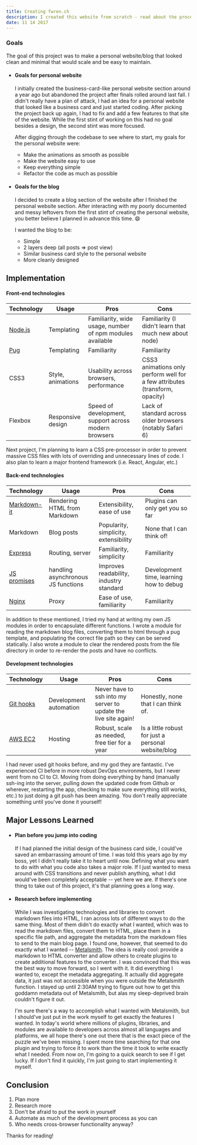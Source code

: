 ```yaml
---
title: Creating fwren.ch
description: I created this website from scratch - read about the process that went into making it.
date: 11 14 2017
---
```

### Goals
The goal of this project was to make a personal website/blog that looked clean and minimal that would scale and be easy to maintain.
 - #### Goals for personal website
   I initially created the business-card-like personal website section around a year ago but abandoned the project after finals rolled around last fall. I didn't really have a plan of attack, I had an idea for a personal website that looked like a business card and just started coding. After picking the project back up again, I had to fix and add a few features to that site of the website. While the first stint of working on this had no goal besides a design, the second stint was more focused.

   After digging through the codebase to see where to start, my goals for the personal website were:
    - Make the animations as smooth as possible
    - Make the website easy to use
    - Keep everything simple
    - Refactor the code as much as possible

- #### Goals for the blog
  I decided to create a blog section of the website after I finished the personal website section. After interacting with my poorly documented and messy leftovers from the first stint of creating the personal website, you better believe I planned in advance this time. :smile:

  I wanted the blog to be:
  - Simple
  - 2 layers deep (all posts => post view)
  - Similar business card style to the personal website
  - More cleanly designed

## Implementation

#### Front-end technologies
| Technology | Usage | Pros | Cons |
| --- | --- | --- | --- |
| [Node.js](//nodejs.org/en/) | Templating | Familiarity, wide usage, number of npm modules available | Familiarity (I didn't learn that much new about node) |
| [Pug](//pugjs.org/api/getting-started.html) | Templating | Familiarity | Familiarity |
| CSS3 | Style, animations | Usability across browsers, performance | CSS3 animations only perform well for a few attributes (transform, opacity) |
| Flexbox | Responsive design | Speed of development, support across modern browsers | Lack of standard across older browsers (notably Safari 6) |
Next project, I'm planning to learn a CSS pre-processor in order to prevent massive CSS files with lots of overriding and unnecessary lines of code. I also plan to learn a major frontend framework (i.e. React, Angular, etc.)

#### Back-end technologies
| Technology | Usage | Pros | Cons |
| --- | --- | --- | --- |
| [Markdown-it](//www.npmjs.com/package/markdown-it) | Rendering HTML from Markdown | Extensibility, ease of use | Plugins can only get you so far |
| Markdown | Blog posts | Popularity, simplicity, extensibility | None that I can think of! |
| [Express](//www.npmjs.com/package/express) | Routing, server | Familiarity, simplicity | Familiarity |
| [JS promises](//developers.google.com/web/fundamentals/primers/promises) | handling asynchronous JS functions | Improves readability, industry standard | Development time, learning how to debug |
| [Nginx](//www.nginx.com) | Proxy | Ease of use, familiarity | Familiarity |

In addition to these mentioned, I tried my hand at writing my own JS modules in order to encapsulate different functions. I wrote a module for reading the markdown blog files, converting them to html through a pug template, and populating the correct file path so they can be served statically. I also wrote a module to clear the rendered posts from the file directory in order to re-render the posts and have no conflicts.

#### Development technologies
| Technology | Usage | Pros | Cons |
| --- | --- | --- | --- |
| [Git hooks](//git-scm.com/book/gr/v2/Customizing-Git-Git-Hooks) | Development automation | Never have to ssh into my server to update the live site again! | Honestly, none that I can think of. |
| [AWS EC2](//aws.amazon.com/ec2/) | Hosting | Robust, scale as needed, free tier for a year | Is a little robust for just a personal website/blog |

I had never used git hooks before, and my god they are fantastic. I've experienced CI before in more robust DevOps environments, but I never went from no CI to CI. Moving from doing everything by hand (manually ssh-ing into the server, pulling down the updated code from Github or wherever, restarting the app, checking to make sure everything still works, etc.) to just doing a git push has been amazing. You don't really appreciate something until you've done it yourself!

## Major Lessons Learned
- #### Plan before you jump into coding
  If I had planned the initial design of the business card side, I could've saved an embarrassing amount of time. I was told this years ago by my boss, yet I didn't really take it to heart until now. Defining what you want to do with what you code also takes a major role. If I just wanted to mess around with CSS transitions and never publish anything, what I did would've been completely acceptable -- yet here we are. If there's one thing to take out of this project, it's that planning goes a long way.
- #### Research before implementing
  While I was investigating technologies and libraries to convert markdown files into HTML, I ran across lots of different ways to do the same thing. Most of them didn't do exactly what I wanted, which was to read the markdown files, convert them to HTML, place them in a specific file path, and aggregate the metadata from the markdown files to send to the main blog page. I found one, however, that seemed to do exactly what I wanted -- [Metalsmith](//www.metalsmith.io/). The idea is really cool: provide a markdown to HTML converter and allow others to create plugins to create additional features to the converter. I was convinced that this was the best way to move forward, so I went with it. It did everything I wanted to, except the metadata aggregating. It actually did aggregate data, it just was not accessible when you were outside the Metalsmith function. I stayed up until 2:30AM trying to figure out how to get this goddamn metadata out of Metalsmith, but alas my sleep-deprived brain couldn't figure it out.

  I'm sure there's a way to accomplish what I wanted with Metalsmith, but I should've just put in the work myself to get exactly the features I wanted. In today's world where millions of plugins, libraries, and modules are available to developers across almost all languages and platforms, we all hope there's one out there that is the exact piece of the puzzle we've been missing. I spent more time searching for that one plugin and trying to force it to work than the time it took to write exactly what I needed. From now on, I'm going to a quick search to see if I get lucky. If I don't find it quickly, I'm just going to start implementing it myself.

## Conclusion
  1. Plan more
  2. Research more
  3. Don't be afraid to put the work in yourself
  4. Automate as much of the development process as you can
  5. Who needs cross-browser functionality anyway?

Thanks for reading!
